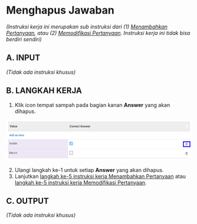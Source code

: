 # Menghapus Jawaban

*(Instruksi kerja ini merupakan sub instruksi dari (1) [Menambahkan Pertanyaan](./menambah-pertanyaan.md), atau (2) [Memodifikasi Pertanyaan](./memodifikasi-pertanyaan.md). Instruksi kerja ini tidak bisa berdiri sendiri)*

## A. INPUT

*(Tidak ada instruksi khusus)*

## B. LANGKAH KERJA

1. Klik icon tempat sampah pada bagian kanan **Answer** yang akan dihapus.

![](../../img/task-category/tombol-hapus-answer.png)

2. Ulangi langkah ke-1 untuk setiap **Answer** yang akan dihapus.
3. Lanjutkan [langkah ke-5 instruksi kerja Menambahkan Pertanyaan](./menambah-pertanyaan.md#l5) atau [langkah ke-5 instruksi kerja Memodifikasi Pertanyaan](./memodifikasi-pertanyaan.md#l5).

## C. OUTPUT

*(Tidak ada instruksi khusus)*
